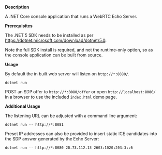 **Description**

A .NET Core console application that runs a WebRTC Echo Server.

**Prerequisites**

The .NET 5 SDK needs to be installed as per https://dotnet.microsoft.com/download/dotnet/5.0.

Note the full SDK install is required, and not the runtime-only option, so as the console application can be built from source.

**Usage**

By default the in built web server will listen on `http://*:8080/`.

`dotnet run`

POST an SDP offer to `http://*:8080/offer` or open `http://localhost:8080/` in a browser to use the included `index.html` demo page.

**Additional Usage**

The listening URL can be adjusted with a command line argument:

`dotnet run -- http://*:8081`

Preset IP addresses can also be provided to insert static ICE candidates into the SDP answer generated by the Echo Server:

`dotnet run -- http://*:8080 20.73.112.13 2603:1020:203:3::6`
